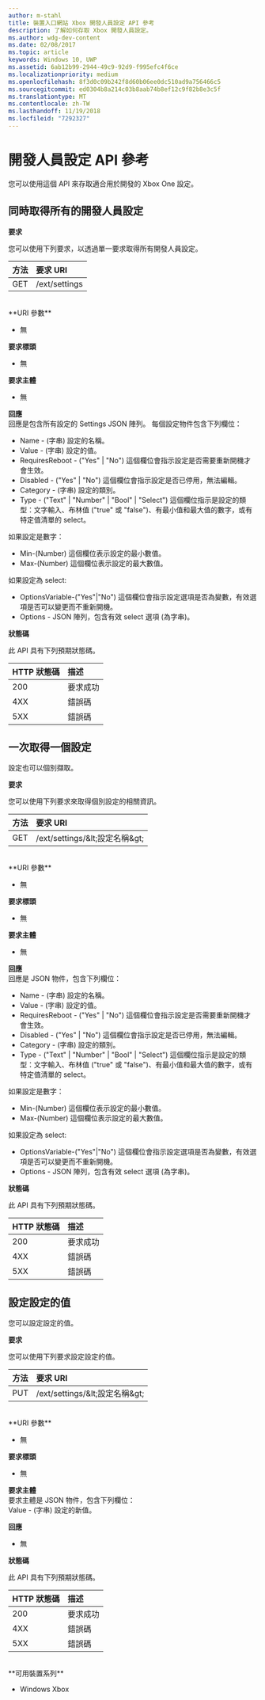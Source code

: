 ```yaml
---
author: m-stahl
title: 裝置入口網站 Xbox 開發人員設定 API 參考
description: 了解如何存取 Xbox 開發人員設定。
ms.author: wdg-dev-content
ms.date: 02/08/2017
ms.topic: article
keywords: Windows 10, UWP
ms.assetid: 6ab12b99-2944-49c9-92d9-f995efc4f6ce
ms.localizationpriority: medium
ms.openlocfilehash: 8f3d0c09b242f8d60b06ee0dc510ad9a756466c5
ms.sourcegitcommit: ed0304b8a214c03b8aab74b8ef12c9f82b8e3c5f
ms.translationtype: MT
ms.contentlocale: zh-TW
ms.lasthandoff: 11/19/2018
ms.locfileid: "7292327"
---
```

# <a name="developer-settings-api-reference"></a>開發人員設定 API 參考   
您可以使用這個 API 來存取適合用於開發的 Xbox One 設定。

## <a name="get-all-developer-settings-at-once"></a>同時取得所有的開發人員設定

**要求**

您可以使用下列要求，以透過單一要求取得所有開發人員設定。

方法      | 要求 URI
:------     | :-----
GET | /ext/settings
<br />
**URI 參數**

- 無

**要求標頭**

- 無

**要求主體**

- 無

**回應**   
回應是包含所有設定的 Settings JSON 陣列。 每個設定物件包含下列欄位：

* Name - (字串) 設定的名稱。
* Value - (字串) 設定的值。
* RequiresReboot - ("Yes" | "No") 這個欄位會指示設定是否需要重新開機才會生效。
* Disabled - ("Yes" | "No") 這個欄位會指示設定是否已停用，無法編輯。
* Category - (字串) 設定的類別。
* Type - ("Text" | "Number" | "Bool" | "Select") 這個欄位指示是設定的類型：文字輸入、布林值 ("true" 或 "false")、有最小值和最大值的數字，或有特定值清單的 select。

如果設定是數字：
* Min-(Number) 這個欄位表示設定的最小數值。
* Max-(Number) 這個欄位表示設定的最大數值。

如果設定為 select:
* OptionsVariable-("Yes"|"No") 這個欄位會指示設定選項是否為變數，有效選項是否可以變更而不重新開機。
* Options - JSON 陣列，包含有效 select 選項 (為字串)。

**狀態碼**

此 API 具有下列預期狀態碼。

HTTP 狀態碼      | 描述
:------     | :-----
200 | 要求成功
4XX | 錯誤碼
5XX | 錯誤碼

## <a name="get-settings-one-at-a-time"></a>一次取得一個設定
設定也可以個別擷取。

**要求**

您可以使用下列要求來取得個別設定的相關資訊。

方法      | 要求 URI
:------     | :-----
GET | /ext/settings/\&lt;設定名稱\&gt;
<br />
**URI 參數**

- 無

**要求標頭**

- 無

**要求主體**

- 無

**回應**   
回應是 JSON 物件，包含下列欄位：

* Name - (字串) 設定的名稱。
* Value - (字串) 設定的值。
* RequiresReboot - ("Yes" | "No") 這個欄位會指示設定是否需要重新開機才會生效。
* Disabled - ("Yes" | "No") 這個欄位會指示設定是否已停用，無法編輯。
* Category - (字串) 設定的類別。
* Type - ("Text" | "Number" | "Bool" | "Select") 這個欄位指示是設定的類型：文字輸入、布林值 ("true" 或 "false")、有最小值和最大值的數字，或有特定值清單的 select。

如果設定是數字：
* Min-(Number) 這個欄位表示設定的最小數值。
* Max-(Number) 這個欄位表示設定的最大數值。

如果設定為 select:
* OptionsVariable-("Yes"|"No") 這個欄位會指示設定選項是否為變數，有效選項是否可以變更而不重新開機。
* Options - JSON 陣列，包含有效 select 選項 (為字串)。

**狀態碼**

此 API 具有下列預期狀態碼。

HTTP 狀態碼      | 描述
:------     | :-----
200 | 要求成功
4XX | 錯誤碼
5XX | 錯誤碼

## <a name="set-the-value-of-a-setting"></a>設定設定的值
您可以設定設定的值。

**要求**

您可以使用下列要求設定設定的值。

方法      | 要求 URI
:------     | :-----
PUT | /ext/settings/\&lt;設定名稱\&gt;
<br />
**URI 參數**

- 無

**要求標頭**

- 無

**要求主體**   
要求主體是 JSON 物件，包含下列欄位：   
Value - (字串) 設定的新值。

**回應**   

- 無

**狀態碼**

此 API 具有下列預期狀態碼。

HTTP 狀態碼      | 描述
:------     | :-----
200 | 要求成功
4XX | 錯誤碼
5XX | 錯誤碼

<br />
**可用裝置系列**

* Windows Xbox